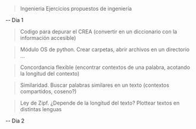 > Ingenieria
Ejercicios propuestos de ingeniería

-- Dia 1

> Codigo para depurar el CREA (convertir en un diccionario con la información accesible)

> Módulo OS de python. Crear carpetas, abrir archivos en un directorio ...

> Concordancia flexible (encontrar contextos de una palabra, acotando la longitud del contexto)

> Similaridad. Buscar palabras similares en un texto (contextos compartidos, coseno?)

> Ley de Zipf. ¿Depende de la longitud del texto? Plottear textos en distintas lenguas


-- Dia 2
